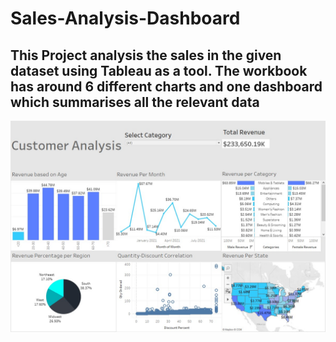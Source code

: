 # Sales-Analysis-Dashboard

## This Project analysis the sales in the given dataset using Tableau as a tool. The workbook has around 6 different charts and one dashboard which summarises all the relevant data
![Preview image](https://raw.githubusercontent.com/ishandandekar/Sales-Analysis-Dashboard/main/Preview.jpg)
